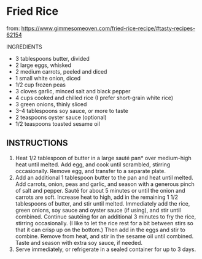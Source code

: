 # Fried Rice

from: https://www.gimmesomeoven.com/fried-rice-recipe/#tasty-recipes-62154

INGREDIENTS

- 3 tablespoons butter, divided
- 2 large eggs, whisked
- 2 medium carrots, peeled and diced
- 1 small white onion, diced
- 1/2 cup frozen peas
- 3 cloves garlic, minced
  salt and black pepper
- 4 cups cooked and chilled rice (I prefer short-grain white rice)
- 3 green onions, thinly sliced
- 3–4 tablespoons soy sauce, or more to taste
- 2 teaspoons oyster sauce (optional)
- 1/2 teaspoons toasted sesame oil

## INSTRUCTIONS

1. Heat 1/2 tablespoon of butter in a large sauté pan\* over medium-high heat until melted. Add egg, and cook until scrambled, stirring occasionally. Remove egg, and transfer to a separate plate.
2. Add an additional 1 tablespoon butter to the pan and heat until melted. Add carrots, onion, peas and garlic, and season with a generous pinch of salt and pepper. Sauté for about 5 minutes or until the onion and carrots are soft. Increase heat to high, add in the remaining 1 1/2 tablespoons of butter, and stir until melted. Immediately add the rice, green onions, soy sauce and oyster sauce (if using), and stir until combined. Continue sautéing for an additional 3 minutes to fry the rice, stirring occasionally. (I like to let the rice rest for a bit between stirs so that it can crisp up on the bottom.) Then add in the eggs and stir to combine. Remove from heat, and stir in the sesame oil until combined. Taste and season with extra soy sauce, if needed.
3. Serve immediately, or refrigerate in a sealed container for up to 3 days.
